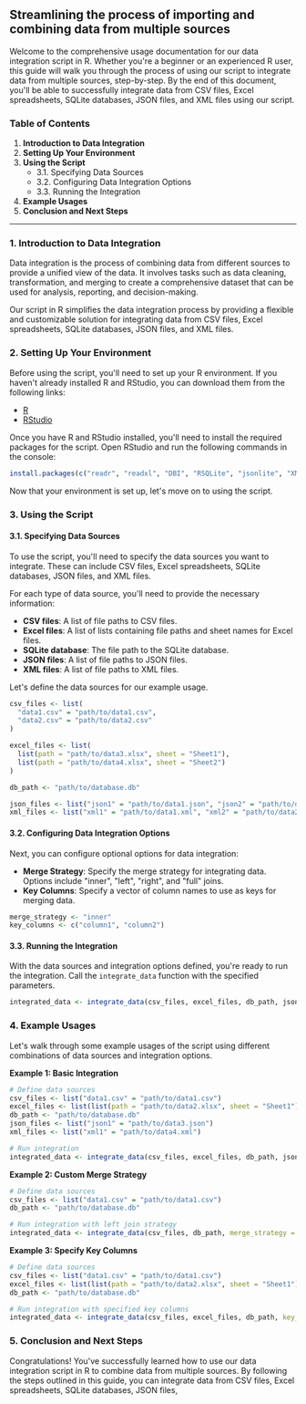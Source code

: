 ## Streamlining the process of importing and combining data from multiple sources

Welcome to the comprehensive usage documentation for our data integration script in R. Whether you're a beginner or an experienced R user, this guide will walk you through the process of using our script to integrate data from multiple sources, step-by-step. By the end of this document, you'll be able to successfully integrate data from CSV files, Excel spreadsheets, SQLite databases, JSON files, and XML files using our script.

### Table of Contents
1. **Introduction to Data Integration**
2. **Setting Up Your Environment**
3. **Using the Script**
   - 3.1. Specifying Data Sources
   - 3.2. Configuring Data Integration Options
   - 3.3. Running the Integration
4. **Example Usages**
5. **Conclusion and Next Steps**

---

### 1. Introduction to Data Integration

Data integration is the process of combining data from different sources to provide a unified view of the data. It involves tasks such as data cleaning, transformation, and merging to create a comprehensive dataset that can be used for analysis, reporting, and decision-making.

Our script in R simplifies the data integration process by providing a flexible and customizable solution for integrating data from CSV files, Excel spreadsheets, SQLite databases, JSON files, and XML files.

### 2. Setting Up Your Environment

Before using the script, you'll need to set up your R environment. If you haven't already installed R and RStudio, you can download them from the following links:

- [R](https://cran.r-project.org/)
- [RStudio](https://www.rstudio.com/products/rstudio/download/)

Once you have R and RStudio installed, you'll need to install the required packages for the script. Open RStudio and run the following commands in the console:

```R
install.packages(c("readr", "readxl", "DBI", "RSQLite", "jsonlite", "XML", "dplyr", "purrr", "magrittr", "testthat"))
```

Now that your environment is set up, let's move on to using the script.

### 3. Using the Script

#### 3.1. Specifying Data Sources

To use the script, you'll need to specify the data sources you want to integrate. These can include CSV files, Excel spreadsheets, SQLite databases, JSON files, and XML files.

For each type of data source, you'll need to provide the necessary information:

- **CSV files**: A list of file paths to CSV files.
- **Excel files**: A list of lists containing file paths and sheet names for Excel files.
- **SQLite database**: The file path to the SQLite database.
- **JSON files**: A list of file paths to JSON files.
- **XML files**: A list of file paths to XML files.

Let's define the data sources for our example usage.

```R
csv_files <- list(
  "data1.csv" = "path/to/data1.csv",
  "data2.csv" = "path/to/data2.csv"
)

excel_files <- list(
  list(path = "path/to/data3.xlsx", sheet = "Sheet1"),
  list(path = "path/to/data4.xlsx", sheet = "Sheet2")
)

db_path <- "path/to/database.db"

json_files <- list("json1" = "path/to/data1.json", "json2" = "path/to/data2.json")
xml_files <- list("xml1" = "path/to/data1.xml", "xml2" = "path/to/data2.xml")
```

#### 3.2. Configuring Data Integration Options

Next, you can configure optional options for data integration:

- **Merge Strategy**: Specify the merge strategy for integrating data. Options include "inner", "left", "right", and "full" joins.
- **Key Columns**: Specify a vector of column names to use as keys for merging data.

```R
merge_strategy <- "inner"
key_columns <- c("column1", "column2")
```

#### 3.3. Running the Integration

With the data sources and integration options defined, you're ready to run the integration. Call the `integrate_data` function with the specified parameters.

```R
integrated_data <- integrate_data(csv_files, excel_files, db_path, json_files, xml_files, merge_strategy = merge_strategy, key_columns = key_columns)
```

### 4. Example Usages

Let's walk through some example usages of the script using different combinations of data sources and integration options.

**Example 1: Basic Integration**
```R
# Define data sources
csv_files <- list("data1.csv" = "path/to/data1.csv")
excel_files <- list(list(path = "path/to/data2.xlsx", sheet = "Sheet1"))
db_path <- "path/to/database.db"
json_files <- list("json1" = "path/to/data3.json")
xml_files <- list("xml1" = "path/to/data4.xml")

# Run integration
integrated_data <- integrate_data(csv_files, excel_files, db_path, json_files, xml_files)
```

**Example 2: Custom Merge Strategy**
```R
# Define data sources
csv_files <- list("data1.csv" = "path/to/data1.csv")
db_path <- "path/to/database.db"

# Run integration with left join strategy
integrated_data <- integrate_data(csv_files, db_path, merge_strategy = "left")
```

**Example 3: Specify Key Columns**
```R
# Define data sources
csv_files <- list("data1.csv" = "path/to/data1.csv")
excel_files <- list(list(path = "path/to/data2.xlsx", sheet = "Sheet1"))
db_path <- "path/to/database.db"

# Run integration with specified key columns
integrated_data <- integrate_data(csv_files, excel_files, db_path, key_columns = c("column1", "column2"))
```

### 5. Conclusion and Next Steps

Congratulations! You've successfully learned how to use our data integration script in R to combine data from multiple sources. By following the steps outlined in this guide, you can integrate data from CSV files, Excel spreadsheets, SQLite databases, JSON files,
